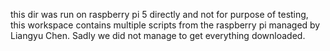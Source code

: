 this dir was run on raspberry pi 5 directly and not for purpose of testing, this workspace contains multiple scripts from the raspberry pi managed by Liangyu Chen. Sadly we did not manage to get everything downloaded.
